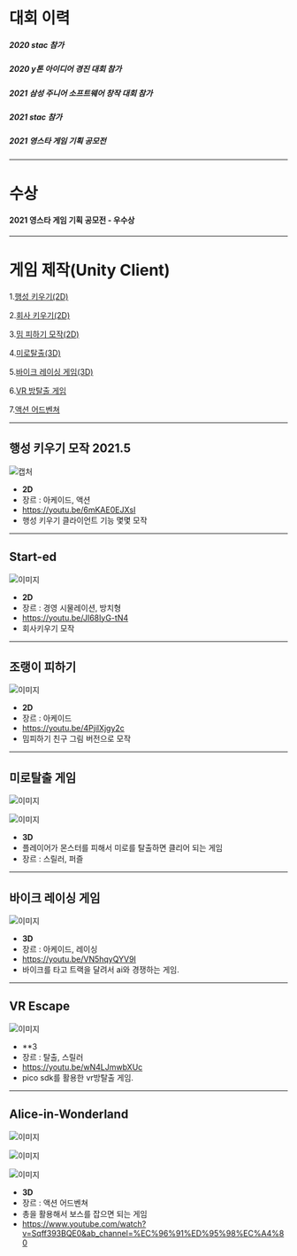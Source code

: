 # 대회 이력   

##### 2020 stac 참가   
##### 2020 y톤 아이디어 경진 대회 참가   
##### 2021 삼성 주니어 소프트웨어 창작 대회 참가   
##### 2021 stac 참가   
##### 2021 영스타 게임 기획 공모전   

---   
   
# 수상  

#### 2021 영스타 게임 기획 공모전 - 우수상   
   
---   
   
# 게임 제작(Unity Client)
1.[행성 키우기(2D)](#행성-키우기-모작-2021.5)   

2.[회사 키우기(2D)](#start-ed)   

3.[밈 피하기 모작(2D)](#조랭이-피하기)  

4.[미로탈출(3D)](#미로탈출-게임)   

5.[바이크 레이싱 게임(3D)](#boost-on)  

6.[VR 방탈출 게임](#vr-escape)

7.[액션 어드벤쳐](#alice-in-wonderland)

---
    

## 행성 키우기 모작 2021.5
![캡처](https://cdn.discordapp.com/attachments/892285347352936470/930485728905932820/unknown.png)
+ **2D**
+ 장르 : 아케이드, 액션
+ https://youtu.be/6mKAE0EJXsI
+ 행성 키우기 클라이언트 기능 몇몇 모작

---
    

## Start-ed
![이미지](https://cdn.discordapp.com/attachments/892285347352936470/930487972170702968/unknown.png)
+ **2D**
+ 장르 : 경영 시물레이션, 방치형
+ https://youtu.be/JI68IyG-tN4   
+ 회사키우기 모작  
   
---  


## 조랭이 피하기
![이미지](https://cdn.discordapp.com/attachments/892285347352936470/930489210517995590/unknown.png)
+ **2D**
+ 장르 : 아케이드
+ https://youtu.be/4PjilXjgy2c   
+ 밈피하기 친구 그림 버전으로 모작   
  
---   
   

## 미로탈출 게임
![이미지](https://cdn.discordapp.com/attachments/771566099962920991/796405480393670706/unknown.png)  

![이미지](https://cdn.discordapp.com/attachments/771566099962920991/796406682087325736/unknown.png) 
+ **3D**
+ 플레이어가 몬스터를 피해서 미로를 탈출하면 클리어 되는 게임
+ 장르 : 스릴러, 퍼즐
   
---  

      
## 바이크 레이싱 게임
![이미지](https://cdn.discordapp.com/attachments/892285347352936470/930491981010960504/unknown.png)
+ **3D**
+ 장르 : 아케이드, 레이싱
+ https://youtu.be/VN5hqyQYV9I
+ 바이크를 타고 트랙을 달려서 ai와 경쟁하는 게임.
 
---
   
   
## VR Escape
![이미지](https://cdn.discordapp.com/attachments/892285347352936470/930491453732438066/unknown.png)   
+ **3
+ 장르 : 탈출, 스릴러
+ https://youtu.be/wN4LJmwbXUc
+ pico sdk를 활용한 vr방탈출 게임.
   
---  
   
   
## Alice-in-Wonderland
![이미지](https://cdn.discordapp.com/attachments/892285347352936470/930508535589122108/unknown.png)   

![이미지](https://cdn.discordapp.com/attachments/892285347352936470/930490923077492736/unknown.png)   

![이미지](https://cdn.discordapp.com/attachments/892285347352936470/930508935696367616/unknown.png)   

+ **3D**
+ 장르 : 액션 어드벤쳐
+ 총을 활용해서 보스를 잡으면 되는 게임
+ https://www.youtube.com/watch?v=Sqff393BQE0&ab_channel=%EC%96%91%ED%95%98%EC%A4%80



